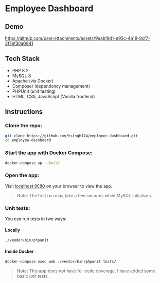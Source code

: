 # Employee Dashboard

## Demo
https://github.com/user-attachments/assets/9aabf9d1-e93c-4a18-9cf7-3f7ef30a0941

## Tech Stack
- PHP 8.2
- MySQL 8
- Apache (via Docker)
- Composer (dependency management)
- PHPUnit (unit testing)
- HTML, CSS, JavaScript (Vanilla frontend)

## Instructions
### Clone the repo:
```bash
git clone https://github.com/hsingh124/employee-dashboard.git
cd employee-dashboard
```

### Start the app with Docker Compose:
```bash
docker-compose up --build
```

### Open the app:
Visit [localhost:8080](http://localhost:8080/) on your browser to view the app.
> Note: The first run may take a few seconds while MySQL initializes.

### Unit tests:
You can run tests in two ways:

#### Locally
```bash
./vendor/bin/phpunit
```
#### Inside Docker
```bash
docker-compose exec web ./vendor/bin/phpunit tests/
```
> Note: This app does not have full code coverage. I have added some basic unit tests.
